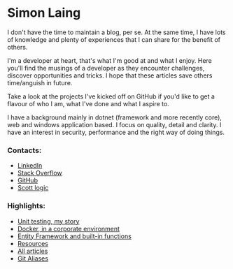 # Simon Laing

I don't have the time to maintain a blog, per se. At the same time, I have lots of knowledge and plenty of experiences that I can share for the benefit of others.

I'm a developer at heart, that's what I'm good at and what I enjoy. Here you'll find the musings of a developer as they encounter challenges, discover opportunities and tricks. I hope that these articles save others time/anguish in future.

Take a look at the projects I've kicked off on GitHub if you'd like to get a flavour of who I am, what I've done and what I aspire to.

I have a background mainly in dotnet (framework and more recently core), web and windows application based. I focus on quality, detail and clarity. I have an interest in security, performance and the right way of doing things.

### Contacts:
- [LinkedIn](https://www.linkedin.com/in/simon-laing-780a1b141)
- [Stack Overflow](https://stackoverflow.com/users/774554/simon-laing)
- [GitHub](https://github.com/laingsimon)
- [Scott logic](https://blog.scottlogic.com/slaing/)

### Highlights:
- [Unit testing, my story](unit-testing-my-story)
- [Docker, in a corporate environment](docker-in-a-corporate-environment)
- [Entity Framework and built-in functions](EF-and-built-in-functions)
- [Resources](resources)
- [All articles](https://github.com/laingsimon/blog)
- [Git Aliases](GitAliases)
